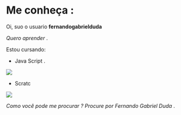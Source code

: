 # Me conheça :
 
 Oi, suo o usuario **fernandogabrielduda**

*Quero aprender* .

Estou cursando:

- Java Script .

![](https://img.shields.io/badge/JavaScript-323330?style=for-the-badge&logo=javascript&logoColor=F7DF1E)

- Scratc

![](https://img.shields.io/badge/Scratch-4D97FF?style=for-the-badge&logo=Scratch&logoColor=white)

*Como você pode me procurar ? Procure por Fernando Gabriel Duda* .
